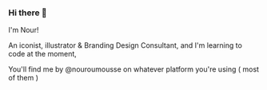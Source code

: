 ### Hi there 👋
I'm Nour!

An iconist, illustrator & Branding Design Consultant, and I'm learning to code at the moment,

You'll find me by @nouroumousse on whatever platform you're using ( most of them )

<!--
**nouroumousse/nouroumousse** is a ✨ _special_ ✨ repository because its `README.md` (this file) appears on your GitHub profile.

Here are some ideas to get you started:

- 🔭 I’m currently working on ...
- 🌱 I’m currently learning ...
- 👯 I’m looking to collaborate on ...
- 🤔 I’m looking for help with ...
- 💬 Ask me about ...
- 📫 How to reach me: ...
- 😄 Pronouns: ...
- ⚡ Fun fact: ...
-->
